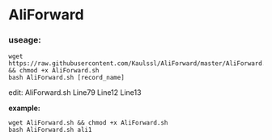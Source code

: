 # AliForward
### useage:

    wget https://raw.githubusercontent.com/Kaulssl/AliForward/master/AliForward.sh && chmod +x AliForward.sh
    bash AliForward.sh [record_name]
	
edit:
AliForward.sh Line79 Line12 Line13

**example:**

    wget AliForward.sh && chmod +x AliForward.sh
    bash AliForward.sh ali1


